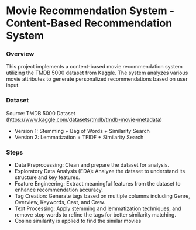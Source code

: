 # Movie Recommendation System - Content-Based Recommendation System
### Overview

This project implements a content-based movie recommendation system utilizing the TMDB 5000 dataset from Kaggle. The system analyzes various movie attributes to generate personalized recommendations based on user input.

### Dataset
Source: TMDB 5000 Dataset (https://www.kaggle.com/datasets/tmdb/tmdb-movie-metadata)

* Version 1: Stemming + Bag of Words + Similarity Search
* Version 2: Lemmatization + TFIDF + Similarity Search

### Steps
* Data Preprocessing: Clean and prepare the dataset for analysis.
* Exploratory Data Analysis (EDA): Analyze the dataset to understand its structure and key features.
* Feature Engineering: Extract meaningful features from the dataset to enhance recommendation accuracy.
* Tag Creation: Generate tags based on multiple columns including Genre, Overview, Keywords, Cast, and Crew.
* Text Processing: Apply stemming and lemmatization techniques, and remove stop words to refine the tags for better similarity matching.
* Cosine similarity is applied to find the similar movies
